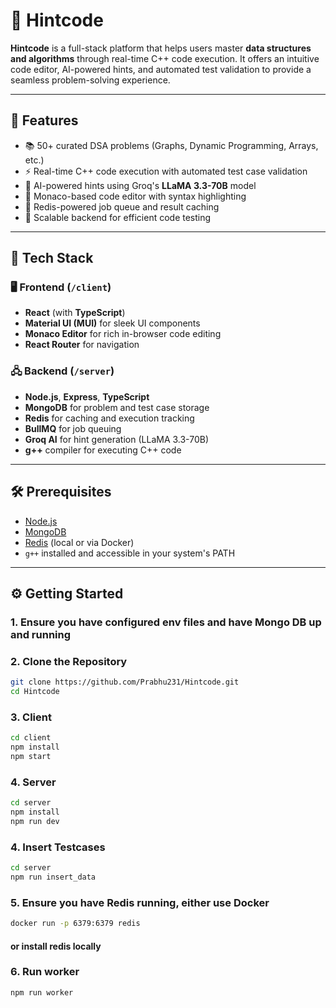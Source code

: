 # 🚀 Hintcode

**Hintcode** is a full-stack platform that helps users master **data structures and algorithms** through real-time C++ code execution. It offers an intuitive code editor, AI-powered hints, and automated test validation to provide a seamless problem-solving experience.

---

## 🧠 Features

- 📚 50+ curated DSA problems (Graphs, Dynamic Programming, Arrays, etc.)
- ⚡ Real-time C++ code execution with automated test case validation
- 🤖 AI-powered hints using Groq's **LLaMA 3.3-70B** model
- 🧠 Monaco-based code editor with syntax highlighting
- 🔁 Redis-powered job queue and result caching
- 🧪 Scalable backend for efficient code testing

---

## 🧰 Tech Stack

### 🖥️ Frontend (`/client`)
- **React** (with **TypeScript**)
- **Material UI (MUI)** for sleek UI components
- **Monaco Editor** for rich in-browser code editing
- **React Router** for navigation

### 🖧 Backend (`/server`)
- **Node.js**, **Express**, **TypeScript**
- **MongoDB** for problem and test case storage
- **Redis** for caching and execution tracking
- **BullMQ** for job queuing
- **Groq AI** for hint generation (LLaMA 3.3-70B)
- **g++** compiler for executing C++ code

---

## 🛠 Prerequisites

- [Node.js](https://nodejs.org/)
- [MongoDB](https://www.mongodb.com/)
- [Redis](https://redis.io/) (local or via Docker)
- `g++` installed and accessible in your system's PATH

---

## ⚙️ Getting Started

### 1. Ensure you have configured env files and have Mongo DB up and running

### 2. Clone the Repository

```bash
git clone https://github.com/Prabhu231/Hintcode.git
cd Hintcode
```

### 3. Client
```bash
cd client
npm install
npm start
```

### 4. Server
```bash
cd server
npm install
npm run dev
```

### 4. Insert Testcases
```bash
cd server
npm run insert_data
```

### 5. Ensure you have **Redis** running, either use **Docker**
```bash
docker run -p 6379:6379 redis
```
#### or install redis locally

### 6. Run worker 
```bash
npm run worker
```


